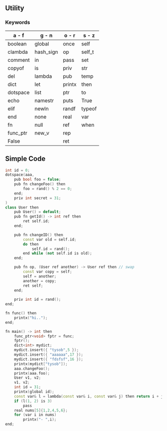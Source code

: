 ## Utility
### Keywords
|   a - f  |   g - n   |  o - r |  s - z |
| -------- | --------- | ------ | ------ |
| boolean  | global    | once   | self   |
| clambda  | hash_sign | op     | self_t |
| comment  | in        | pass   | set    |
| copyof   | is        | priv   | str    |
| del      | lambda    | pub    | temp   |
| dict     | let       | printx | then   |
| dotspace | list      | ptr    | to     |
| echo     | namestr   | puts   | True   |
| elif     | newln     | randf  | typeof |
| end      | none      | real   | var    |
| fn       | null      | ref    | when   |
| func_ptr | new_v     | rep    |        |
| False    |           | ret    |        |
## Simple Code 
```cpp
int id = 0;
dotspace(aaa,
    pub bool foo = false;
    pub fn changeFoo() then
        foo = rand() % 2 == 0;
    end;
    priv int secret = 31;
)
class User then
    pub User() = default;
    pub fn getId() -> int ref then
        ret self.id;
    end;

    pub fn changeID() then
        const var old = self.id;
        do then
            self.id = rand();
        end while (not self.id is old);
    end;

    pub fn op, (User ref another) -> User ref then // swap
        const var copy = self;
        self = another;
        another = copy;
        ret self;
    end;
    
    priv int id = rand();
end;

fn func() then
    printx("hi..");
end;

fn main() -> int then
    func_ptr<void> fptr = func;
    fptr();
    dict<int> mydict;
    mydict.insert({ "tysob",5 });
    mydict.insert({ "aaaaaa",17 });
    mydict.insert({ "fdsfsf",16 });
    printx(mydict["tysob"]);
    aaa.changeFoo();
    printx(aaa.foo);
    User v1, v2;
    v1, v2;
    int id = 31;
    printx(global id);
    const var& l = lambda(const var& i, const var& j) then return i + j; end;
    if (l(1, 2) is 3)
        pass
    real nums[5]{1,2,4,5,6};
    for (var i in nums)
        printx("- ",i);
end;
```
